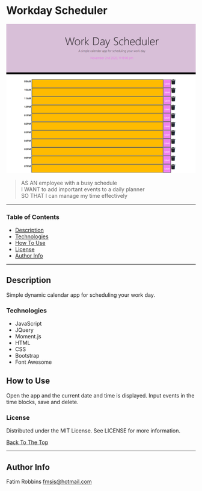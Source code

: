 # Workday Scheduler

<img src="Screenshot.PNG" alt="project image">


> AS AN employee with a busy schedule<br/>
  I WANT to add important events to a daily planner<br/> 
  SO THAT I can manage my time effectively

---

### Table of Contents


- [Description](#description)
- [Technologies](#technologies)
- [How To Use](#how-to-use)
- [License](#license)
- [Author Info](#author-info)

---

## Description

Simple dynamic calendar app for scheduling your work day.  

### Technologies

- JavaScript
- JQuery
- Moment.js
- HTML
- CSS
- Bootstrap
- Font Awesome

## How to Use

Open the app and the current date and time is displayed. Input events in the time blocks, save and delete.  

### License

Distributed under the MIT License. See LICENSE for more information.

[Back To The Top](#workday-scheduler)

---

## Author Info

Fatim Robbins
fmsis@hotmail.com